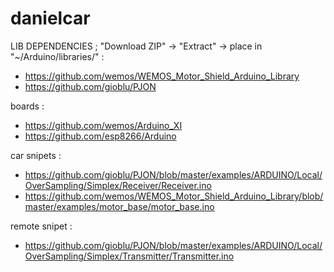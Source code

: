 # danielcar


LIB DEPENDENCIES  ; "Download ZIP" -> "Extract" -> place in "~/Arduino/libraries/" :
 - https://github.com/wemos/WEMOS_Motor_Shield_Arduino_Library
 - https://github.com/gioblu/PJON



boards :
 - https://github.com/wemos/Arduino_XI
 - https://github.com/esp8266/Arduino


 car snipets :
 - https://github.com/gioblu/PJON/blob/master/examples/ARDUINO/Local/OverSampling/Simplex/Receiver/Receiver.ino
 - https://github.com/wemos/WEMOS_Motor_Shield_Arduino_Library/blob/master/examples/motor_base/motor_base.ino

 remote snipet :
  - https://github.com/gioblu/PJON/blob/master/examples/ARDUINO/Local/OverSampling/Simplex/Transmitter/Transmitter.ino